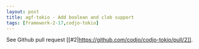 ```yaml
---
layout: post
title: agf-tokio - Add boolean and clob support
tags: [framework-2-17,codjo-tokio]
---
```


See Github pull request [[#2|https://github.com/codjo/codjo-tokio/pull/2]].